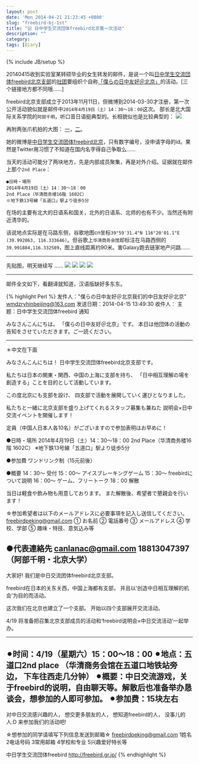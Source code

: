 ```yaml
---
layout: post
date: 'Mon 2014-04-21 21:23:45 +0800'
slug: "freebird-bj-1st"
title: "记 日中学生交流団体freebird北京第一次活动"
description: ""
category: 
tags: [Diary]
---
```

{% include JB/setup %}

20140415收到实验室某转硕毕业的女生转发的邮件，是说一个叫[日中学生交流団体freebird北京支部](http://freebird.gr.jp/)的[社团](http://freebirdkanto.daiwa-hotcom.com/index.html)要组织个自称[「僕らの日中友好＠北京」](http://weibo.com/5090352589/B0wV3zINl)的活动。[三个链接地方都不同哦……]

freebird北京支部成立于2013年11月11日，但微博到2014-03-30才注册，第一次公开活动貌似就是邮件中`2014年4月19日（土）14：30～18：00`这次。
部长是北大国际关系学院的`阿部千明`，听口音日语挺典型的。长相貌似也是比较典型的：
![](/assets/images/2014/freebird_IMG_1890c.png)

再附两张爪机拍的大图：
[一](/assets/images/2014/freebird_IMG_1890.jpg)，[二](/assets/images/2014/freebird_IMG_1891.jpg)。

她的微博是[中日学生交流团体freebird北京](http://weibo.com/u/5090352589)，只有数字编号，没申请字母的id。果然是Twitter用习惯了不知道在国内名字得自己争取么……

当天的活动可能分了两块地方，先是内部成员聚集，再是对外介绍。证据就在邮件上那个`2nd Place`：

	●日時・場所
	2014年4月19日（土）14：30～18：00
	2nd Place（华清商务楼16階 1602C）
	※地下鉄13号線「五道口」駅より徒歩5分

在场的主要有北大的日语系和国关，北外的日语系、北师的也有不少。当然还有附近清华的。

话说地点实际是在马路东侧，谷歌地图cn坐标`39°59'31.4"N 116°20'01.1"E (39.992063, 116.333646)`。但谷歌上`华清商务会馆`却标注在马路西侧的`39.991884,116.332589`，图上直线距离约90米。害Galaxy跑去链家地产问路……

----
先贴图，明天继续写 ……
![](/assets/images/2014/freebird1.jpg)
![](/assets/images/2014/freebird2.jpg)
![](/assets/images/2014/freebird3.jpg)
![](/assets/images/2014/freebird4.jpg)

----
邮件全文如下，看翻译就知道，汉语版缺好多东东。

{% highlight Perl %}
发件人："僕らの日中友好＠北京我们的中日友好＠北京" <wmdzryhinbeijing@163.com>
发送日期：2014-04-15 13:49:30
收件人：
主题：日中学生交流団体freebird 通知

みなさんこんにちは。
「僕らの日中友好＠北京」です。
本日は他団体の活動の告知をさせていただきます。ご一読ください。


------------------------------------------------------------------------------------------
＊中文在下面

みなさんこんにちは！
日中学生交流団体freebird北京支部です。

私たちは日本の関東・関西、中国の上海に支部を持ち、
「日中相互理解の場を創造する」ことを目的として活動しています。

この度北京にも支部を設け、
四支部で活動を展開していく運びとなりました。

私たちと一緒に北京支部を盛り上げてくれるスタッフ募集も兼ねた
説明会×日中交流イベントを開催します！

定員（中国人日本人各10名）がございますので参加表明はお早めに！

●日時・場所
2014年4月19日（土）14：30～18：00
2nd Place（华清商务楼16階 1602C）
※地下鉄13号線「五道口」駅より徒歩5分

●参加費
ワンドリンク制（15元前後）

●概要
14：30～ 受付
15：00～ アイスブレーキングゲーム
15：30～ freebirdについて説明
16：00～ ゲーム、フリートーク
18：00 解散

当日は軽食や飲み物も用意しております。
また解散後、希望者で懇親会を行います！

☆参加希望者は以下のメールアドレスに必要事項を記入し送信してください。
freebirdpeking@gmail.com
① お名前
② 電話番号
③ メールアドレス
④ 学校、学部
⑤ 趣味・特技、意気込み等

●代表連絡先
canlanac@gmail.com
18813047397（阿部千明・北京大学）
----------------------------------------------------------------------------------------------------------
大家好!
我们是中日交流团体freebird北京支部。

freebird在日本的关东关西，中国上海都有支部，
并且以‘创造中日相互理解的机会’为目的而活动。

这次我们在北京也建立了一个支部。
开始以四个支部展开交流活动。

4/19 将准备把召集北京支部成员的活动和‘freebird说明会×中日交流活动’一起举办。

------------------------------------------
⚫︎时间：4/19（星期六）15：00～18：00
⚫︎地点：五道口2nd place
（华清商务会馆在五道口地铁站旁边， 下车往西走几分钟）
⚫︎概要：中日交流游戏，关于freebird的说明，自由聊天等。解散后也准备举办恳谈会，想参加的人即可参加。
⚫︎参加费：15块左右
------------------------------------------

对中日交流感兴趣的人，
想交更多朋友的人，
想知道freebird的人，
没事儿的人:D
来参加我们的活动吧!

☆想参加的同学请填写下列信息发送到邮箱☆
freebirdpeking@gmail.com
1姓名
2电话号码
3常用邮箱
4学校和专业
5兴趣爱好特长等

中日学生交流団体freebird
http://freebird.gr.jp/
{% endhighlight %}
